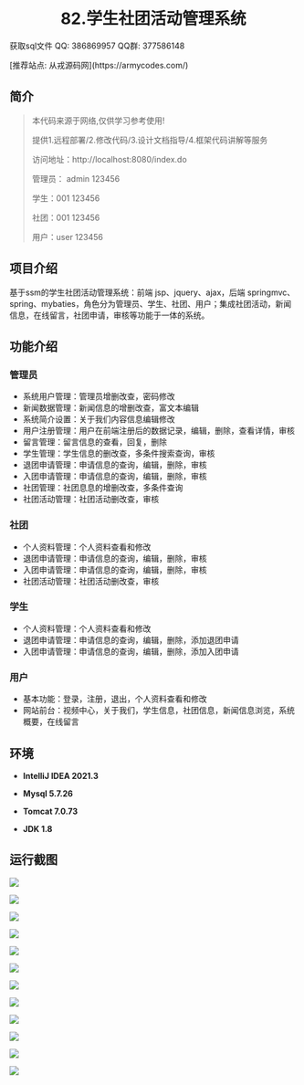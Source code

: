 <p><h1 align="center">82.学生社团活动管理系统</h1></p>

<p> 获取sql文件 QQ: 386869957 QQ群: 377586148 </p>
<p> [推荐站点: 从戎源码网](https://armycodes.com/) </p>

## 简介

> 本代码来源于网络,仅供学习参考使用!
>
> 提供1.远程部署/2.修改代码/3.设计文档指导/4.框架代码讲解等服务
> 
> 访问地址：http://localhost:8080/index.do
> 
> 管理员： admin 123456
> 
> 学生：001 123456
> 
> 社团：001 123456
> 
> 用户：user 123456
> 

## 项目介绍
基于ssm的学生社团活动管理系统：前端 jsp、jquery、ajax，后端 springmvc、spring、mybaties，角色分为管理员、学生、社团、用户；集成社团活动，新闻信息，在线留言，社团申请，审核等功能于一体的系统。

## 功能介绍

### 管理员

- 系统用户管理：管理员增删改查，密码修改
- 新闻数据管理：新闻信息的增删改查，富文本编辑
- 系统简介设置：关于我们内容信息编辑修改
- 用户注册管理：用户在前端注册后的数据记录，编辑，删除，查看详情，审核
- 留言管理：留言信息的查看，回复，删除
- 学生管理：学生信息的删改查，多条件搜索查询，审核
- 退团申请管理：申请信息的查询，编辑，删除，审核
- 入团申请管理：申请信息的查询，编辑，删除，审核
- 社团管理：社团息息的增删改查，多条件查询
- 社团活动管理：社团活动删改查，审核

### 社团

- 个人资料管理：个人资料查看和修改
- 退团申请管理：申请信息的查询，编辑，删除，审核
- 入团申请管理：申请信息的查询，编辑，删除，审核
- 社团活动管理：社团活动删改查，审核

### 学生

- 个人资料管理：个人资料查看和修改
- 退团申请管理：申请信息的查询，编辑，删除，添加退团申请
- 入团申请管理：申请信息的查询，编辑，删除，添加入团申请

### 用户

- 基本功能：登录，注册，退出，个人资料查看和修改
- 网站前台：视频中心，关于我们，学生信息，社团信息，新闻信息浏览，系统概要，在线留言


## 环境

- <b>IntelliJ IDEA 2021.3</b>

- <b>Mysql 5.7.26</b>

- <b>Tomcat 7.0.73</b>

- <b>JDK 1.8</b>

## 运行截图
![](screenshot/1.png)

![](screenshot/2.png)

![](screenshot/3.png)

![](screenshot/4.png)

![](screenshot/5.png)

![](screenshot/6.png)

![](screenshot/7.png)

![](screenshot/8.png)

![](screenshot/9.png)

![](screenshot/10.png)

![](screenshot/11.png)

![](screenshot/12.png)